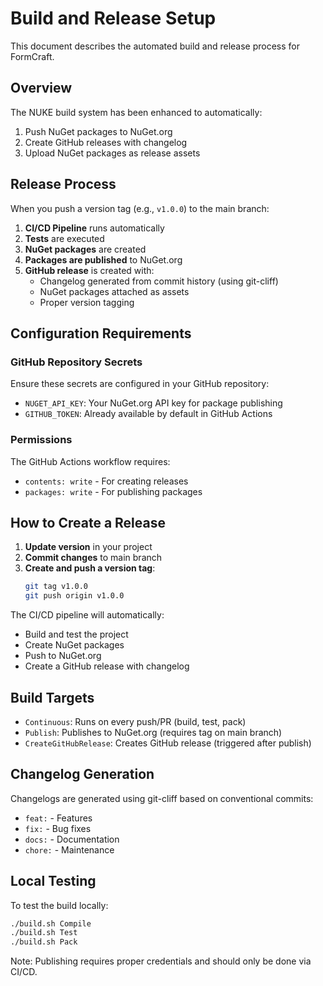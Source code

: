 # Build and Release Setup

This document describes the automated build and release process for FormCraft.

## Overview

The NUKE build system has been enhanced to automatically:
1. Push NuGet packages to NuGet.org
2. Create GitHub releases with changelog
3. Upload NuGet packages as release assets

## Release Process

When you push a version tag (e.g., `v1.0.0`) to the main branch:

1. **CI/CD Pipeline** runs automatically
2. **Tests** are executed
3. **NuGet packages** are created
4. **Packages are published** to NuGet.org
5. **GitHub release** is created with:
   - Changelog generated from commit history (using git-cliff)
   - NuGet packages attached as assets
   - Proper version tagging

## Configuration Requirements

### GitHub Repository Secrets

Ensure these secrets are configured in your GitHub repository:

- `NUGET_API_KEY`: Your NuGet.org API key for package publishing
- `GITHUB_TOKEN`: Already available by default in GitHub Actions

### Permissions

The GitHub Actions workflow requires:
- `contents: write` - For creating releases
- `packages: write` - For publishing packages

## How to Create a Release

1. **Update version** in your project
2. **Commit changes** to main branch
3. **Create and push a version tag**:
   ```bash
   git tag v1.0.0
   git push origin v1.0.0
   ```

The CI/CD pipeline will automatically:
- Build and test the project
- Create NuGet packages
- Push to NuGet.org
- Create a GitHub release with changelog

## Build Targets

- `Continuous`: Runs on every push/PR (build, test, pack)
- `Publish`: Publishes to NuGet.org (requires tag on main branch)
- `CreateGitHubRelease`: Creates GitHub release (triggered after publish)

## Changelog Generation

Changelogs are generated using git-cliff based on conventional commits:
- `feat:` - Features
- `fix:` - Bug fixes
- `docs:` - Documentation
- `chore:` - Maintenance

## Local Testing

To test the build locally:
```bash
./build.sh Compile
./build.sh Test
./build.sh Pack
```

Note: Publishing requires proper credentials and should only be done via CI/CD.
